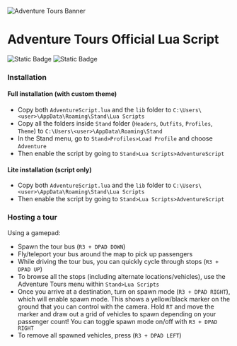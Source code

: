 ![Adventure Tours Banner](Lua%20Scripts/lib/AdventureScript/assets/banner.jpg)

# Adventure Tours Official Lua Script
![Static Badge](https://img.shields.io/badge/Lua-blue?logo=lua&color=404182)
![Static Badge](https://img.shields.io/badge/S-Stand.gg-pink?labelColor=E933F4&color=221F20)

### Installation

#### Full installation (with custom theme)
 - Copy both `AdventureScript.lua` and the `lib` folder to `C:\Users\<user>\AppData\Roaming\Stand\Lua Scripts`
 - Copy all the folders inside `Stand` folder (`Headers`,  `Outfits`, `Profiles`, `Theme`) to `C:\Users\<user>\AppData\Roaming\Stand`
 - In the Stand menu, go to `Stand>Profiles>Load Profile` and choose `Adventure`
 - Then enable the script by going to `Stand>Lua Scripts>AdventureScript`

#### Lite installation (script only)
 - Copy both `AdventureScript.lua` and the `lib` folder to `C:\Users\<user>\AppData\Roaming\Stand\Lua Scripts`
 - Then enable the script by going to `Stand>Lua Scripts>AdventureScript`

 ### Hosting a tour

Using a gamepad:
 - Spawn the tour bus (`R3 + DPAD DOWN`)
 - Fly/teleport your bus around the map to pick up passengers
 - While driving the tour bus, you can quickly cycle through stops (`R3 + DPAD UP`)
 - To browse all the stops (including alternate locations/vehicles), use the Adventure Tours menu within `Stand>Lua Scripts`
 - Once you arrive at a destination, turn on spawn mode (`R3 + DPAD RIGHT`), which will enable spawn mode. This shows a yellow/black marker on the ground that you can control with the camera. Hold `RT` and move the marker and draw out a grid of vehicles to spawn depending on your passenger count! You can toggle spawn mode on/off with `R3 + DPAD RIGHT`
 - To remove all spawned vehicles, press (`R3 + DPAD LEFT`)
